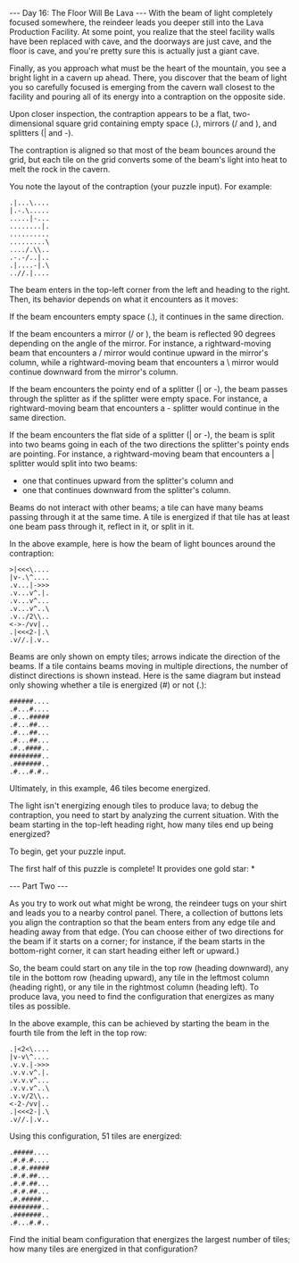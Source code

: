 --- Day 16: The Floor Will Be Lava ---
With the beam of light completely focused somewhere, the reindeer leads you deeper still into the Lava Production Facility. At some point, you realize that the steel facility walls have been replaced with cave, and the doorways are just cave, and the floor is cave, and you're pretty sure this is actually just a giant cave.

Finally, as you approach what must be the heart of the mountain, you see a bright light in a cavern up ahead. There, you discover that the beam of light you so carefully focused is emerging from the cavern wall closest to the facility and pouring all of its energy into a contraption on the opposite side.

Upon closer inspection, the contraption appears to be a flat, two-dimensional square grid containing empty space (.), mirrors (/ and \), and splitters (| and -).

The contraption is aligned so that most of the beam bounces around the grid, but each tile on the grid converts some of the beam's light into heat to melt the rock in the cavern.

You note the layout of the contraption (your puzzle input). For example:
```
.|...\....
|.-.\.....
.....|-...
........|.
..........
.........\
..../.\\..
.-.-/..|..
.|....-|.\
..//.|....
```
The beam enters in the top-left corner from the left and heading to the right. 
Then, its behavior depends on what it encounters as it moves:

If the beam encounters empty space (.), it continues in the same direction.

If the beam encounters a mirror (/ or \), the beam is reflected 90 degrees depending on the angle of the mirror. 
For instance, a rightward-moving beam that encounters a / mirror would continue upward in the mirror's column, 
while a rightward-moving beam that encounters a \ mirror would continue downward from the mirror's column.

If the beam encounters the pointy end of a splitter (| or -), the beam passes through the splitter as if the splitter were empty space. 
For instance, a rightward-moving beam that encounters a - splitter would continue in the same direction.

If the beam encounters the flat side of a splitter (| or -), the beam is split into two beams going in each of the two directions the splitter's pointy ends are pointing. 
For instance, a rightward-moving beam that encounters a | splitter would split into two beams: 
- one that continues upward from the splitter's column and 
- one that continues downward from the splitter's column.

Beams do not interact with other beams; a tile can have many beams passing through it at the same time. 
A tile is energized if that tile has at least one beam pass through it, reflect in it, or split in it.

In the above example, here is how the beam of light bounces around the contraption:
```
>|<<<\....
|v-.\^....
.v...|->>>
.v...v^.|.
.v...v^...
.v...v^..\
.v../2\\..
<->-/vv|..
.|<<<2-|.\
.v//.|.v..
```
Beams are only shown on empty tiles; arrows indicate the direction of the beams. 
If a tile contains beams moving in multiple directions, the number of distinct directions is shown instead. 
Here is the same diagram but instead only showing whether a tile is energized (#) or not (.):
```
######....
.#...#....
.#...#####
.#...##...
.#...##...
.#...##...
.#..####..
########..
.#######..
.#...#.#..
```
Ultimately, in this example, 46 tiles become energized.

The light isn't energizing enough tiles to produce lava; to debug the contraption, you need to start by analyzing the current situation. With the beam starting in the top-left heading right, how many tiles end up being energized?

To begin, get your puzzle input.

The first half of this puzzle is complete! It provides one gold star: *


--- Part Two ---

As you try to work out what might be wrong, the reindeer tugs on your shirt and leads you to a nearby control panel. 
There, a collection of buttons lets you align the contraption so that the beam enters from any edge tile 
and heading away from that edge. (You can choose either of two directions for the beam if it starts on a corner; 
for instance, if the beam starts in the bottom-right corner, it can start heading either left or upward.)

So, the beam could start on any tile in the top row (heading downward), any tile in the bottom row (heading upward), 
any tile in the leftmost column (heading right), or any tile in the rightmost column (heading left). 
To produce lava, you need to find the configuration that energizes as many tiles as possible.

In the above example, this can be achieved by starting the beam in the fourth tile from the left in the top row:

```
.|<2<\....
|v-v\^....
.v.v.|->>>
.v.v.v^.|.
.v.v.v^...
.v.v.v^..\
.v.v/2\\..
<-2-/vv|..
.|<<<2-|.\
.v//.|.v..
```
Using this configuration, 51 tiles are energized:
```
.#####....
.#.#.#....
.#.#.#####
.#.#.##...
.#.#.##...
.#.#.##...
.#.#####..
########..
.#######..
.#...#.#..
```
Find the initial beam configuration that energizes the largest number of tiles; 
how many tiles are energized in that configuration?
